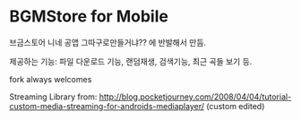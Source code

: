 BGMStore for Mobile
===================

브금스토어 니네 공앱 그따구로만들거냐?? 에 반발해서 만듬.

제공하는 기능: 파일 다운로드 기능, 랜덤재생, 검색기능, 최근 곡들 보기 등.

fork always welcomes

Streaming Library from: http://blog.pocketjourney.com/2008/04/04/tutorial-custom-media-streaming-for-androids-mediaplayer/ (custom edited)